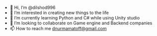 - 👋 Hi, I’m @dilshod996
- 👀 I’m interested in creating new things to the life
- 🌱 I’m currently learning Python and C# while using Unity studio
- 💞️ I’m looking to collaborate on Game engine and Backend companies
- 📫 How to reach me dnurmamatoff@gmail.com

<!---
dilshod996/dilshod996 is a ✨ special ✨ repository because its `README.md` (this file) appears on your GitHub profile.
You can click the Preview link to take a look at your changes.
--->
